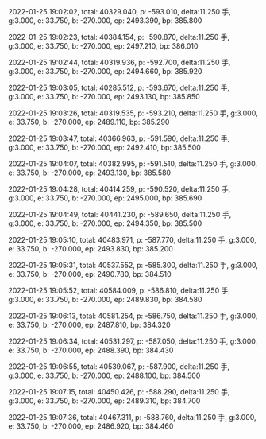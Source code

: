 2022-01-25 19:02:02, total: 40329.040, p: -593.010, delta:11.250 手, g:3.000, e: 33.750, b: -270.000, ep: 2493.390, bp: 385.800

2022-01-25 19:02:23, total: 40384.154, p: -590.870, delta:11.250 手, g:3.000, e: 33.750, b: -270.000, ep: 2497.210, bp: 386.010

2022-01-25 19:02:44, total: 40319.936, p: -592.700, delta:11.250 手, g:3.000, e: 33.750, b: -270.000, ep: 2494.660, bp: 385.920

2022-01-25 19:03:05, total: 40285.512, p: -593.670, delta:11.250 手, g:3.000, e: 33.750, b: -270.000, ep: 2493.130, bp: 385.850

2022-01-25 19:03:26, total: 40319.535, p: -593.210, delta:11.250 手, g:3.000, e: 33.750, b: -270.000, ep: 2489.110, bp: 385.290

2022-01-25 19:03:47, total: 40366.963, p: -591.590, delta:11.250 手, g:3.000, e: 33.750, b: -270.000, ep: 2492.410, bp: 385.500

2022-01-25 19:04:07, total: 40382.995, p: -591.510, delta:11.250 手, g:3.000, e: 33.750, b: -270.000, ep: 2493.130, bp: 385.580

2022-01-25 19:04:28, total: 40414.259, p: -590.520, delta:11.250 手, g:3.000, e: 33.750, b: -270.000, ep: 2495.000, bp: 385.690

2022-01-25 19:04:49, total: 40441.230, p: -589.650, delta:11.250 手, g:3.000, e: 33.750, b: -270.000, ep: 2494.350, bp: 385.500

2022-01-25 19:05:10, total: 40483.971, p: -587.770, delta:11.250 手, g:3.000, e: 33.750, b: -270.000, ep: 2493.830, bp: 385.200

2022-01-25 19:05:31, total: 40537.552, p: -585.300, delta:11.250 手, g:3.000, e: 33.750, b: -270.000, ep: 2490.780, bp: 384.510

2022-01-25 19:05:52, total: 40584.009, p: -586.810, delta:11.250 手, g:3.000, e: 33.750, b: -270.000, ep: 2489.830, bp: 384.580

2022-01-25 19:06:13, total: 40581.254, p: -586.750, delta:11.250 手, g:3.000, e: 33.750, b: -270.000, ep: 2487.810, bp: 384.320

2022-01-25 19:06:34, total: 40531.297, p: -587.050, delta:11.250 手, g:3.000, e: 33.750, b: -270.000, ep: 2488.390, bp: 384.430

2022-01-25 19:06:55, total: 40539.067, p: -587.900, delta:11.250 手, g:3.000, e: 33.750, b: -270.000, ep: 2488.100, bp: 384.500

2022-01-25 19:07:15, total: 40450.426, p: -588.290, delta:11.250 手, g:3.000, e: 33.750, b: -270.000, ep: 2489.310, bp: 384.700

2022-01-25 19:07:36, total: 40467.311, p: -588.760, delta:11.250 手, g:3.000, e: 33.750, b: -270.000, ep: 2486.920, bp: 384.460